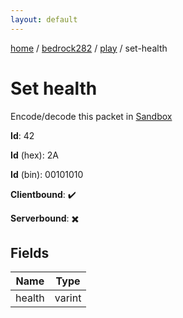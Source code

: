 ```yaml
---
layout: default
---
```


[home](/)  /  [bedrock282](/protocol/bedrock282)  /  [play](/protocol/bedrock282/play)  /  set-health

# Set health

Encode/decode this packet in [Sandbox](../../../sandbox/bedrock282#Play.SetHealth)

**Id**: 42

**Id** (hex): 2A

**Id** (bin): 00101010

**Clientbound**: ✔️

**Serverbound**: ✖️

## Fields

Name | Type
---|---
health | varint
